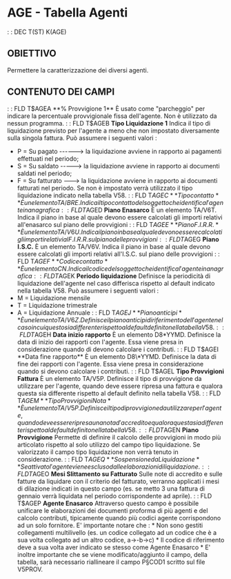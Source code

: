 # AGE - Tabella Agenti
 :  : DEC T(ST) K(AGE)
## OBIETTIVO
Permettere la caratterizzazione dei diversi agenti.
## CONTENUTO DEI CAMPI
 :  : FLD T$AGEA **% Provvigione 1**
È usato come "parcheggio" per indicare la percentuale provvigionale fissa dell'agente. Non è utilizzato da nessun programma.
 :  : FLD T$AGEB **Tipo Liquidazione 1**
Indica il tipo di liquidazione previsto per l'agente a meno che non impostato diversamente sulla singola fattura. Può assumere i seguenti valori : 
 - P = Su pagato ------> la liquidazione avviene in rapporto ai pagamenti effettuati nel periodo;
 - S = Su saldato -----> la liquidazione avviene in rapporto ai documenti saldati nel periodo;
 - F = Su fatturato ---> la liquidazione avviene in rapporto ai documenti fatturati nel periodo.
 Se non è impostato verrà utilizzato il tipo liquidazione indicato nella tabella V58.
 :  : FLD T$AGEC **Tipo contatto**
È un elemento TA/BRE. Indica il tipo contatto del soggetto che identifica l'agente in anagrafica
 :  : FLD T$AGED **Piano Enasarco**
È un elemento TA/V6T. Indica il piano in base al quale devono essere calcolati gli importi relativi all'enasarco sul piano delle provvigioni
 :  : FLD T$AGEE **Piano F.I.R.R.**
È un elemento TA/V6U. Indica il piano in base al quale devono essere calcolati gli importi relativi al F.I.R.R. sul piano delle provvigioni
 :  : FLD T$AGEG **Piano I.S.C.**
È un elemento TA/V6V. Indica il piano in base al quale devono essere calcolati gli importi relativi all'I.S.C. sul piano delle provvigioni
 :  : FLD T$AGEF **Codice contatto**
È un elemento CN. Indica il codice del soggetto che identifica l'agente in anagrafica
 :  : FLD T$AGEK **Periodo liquidazione**
Definisce la periodicità di liquidazione dell'agente nel caso differisca rispetto al default indicato nella tabella V58. Può assumere i seguenti valori : 
 - M = Liquidazione mensile
 - T = Liquidazione trimestrale
 - A = Liquidazione Annuale
 :  : FLD T$AGEJ **Piano anticipi**
È un elemento TA/V6Z. Definisce il piano anticipi di riferimento dell'agente nel caso in cui questo sia differente rispetto al default definito nella tabella V58.
 :  : FLD T$AGEH **Data inizio rapporto**
È un elemento D8\*YYMD. Definisce la data di inizio dei rapporti con l'agente. Essa viene presa in considerazione quando di devono calcolare i contributi.
 :  : FLD T$AGEI **Data fine rapporto**
È un elemento D8\*YYMD. Definisce la data di fine dei rapporti con l'agente. Essa viene presa in considerazione quando si devono calcolare i contributi.
 :  : FLD T$AGEL **Tipo Provvigioni Fattura**
È un elemento TA/V5P. Definisce il tipo di provvigione da utilizzare per l'agente, quando deve essere ripresa una fattura e qualora questa sia differente rispetto al default definito nella tabella V58.
 :  : FLD T$AGEM **Tipo Provvigioni Nota**
È un elemento TA/V5P. Definisce il tipo di provvigione da utilizzare per l'agente, quando deve essere ripresa una nota d'accredito e qualora questa sia differente rispetto al default definito nella tabella V58.
 :  : FLD T$AGEN **Piano Provvigione**
Permette di definire il calcolo delle provvigioni in modo più articolato rispetto al solo utilizzo del campo tipo liquidazione. Se valorizzato il campo tipo liquidazione non verrà tenuto in considerazione.
 :  : FLD T$AGEQ **Sospensione da Liquidazione**
Se attivato l'agente viene escluso dalle elaborazioni di liquidazione.
 :  : FLD T$AGEO **Mesi Slittamento su Fatturato**
Sulle note di accredito e sulle fatture da liquidare con il criterio del fatturato,
verranno applicati i mesi di dilazione indicati in questo campo (es. se metto 3 una fattura di
gennaio verrà liquidata nel periodo corrispondente ad aprile).
 :  : FLD T$AGEP **Agente Enasarco**
Attraverso questo campo è possibile unificare le elaborazioni dei documenti proforma  di più agenti e del calcolo contributi, tipicamente quando più codici agente corrispondono ad un solo fornitore.
E' importante notare che : 
\* Non sono gestiti collegamenti multilivello (es. un codice collegato ad un codice che è a sua volta collegato ad un altro codice, a->-b->c)
\* Il codice di riferimento deve a sua volta aver indicato se stesso come Agente Enasarco
\* E' inoltre importante che se viene modificato/aggiunto il campo, della tabella, sarà necessario riallineare il campo P§COD1 scritto sul file V5PROV.
